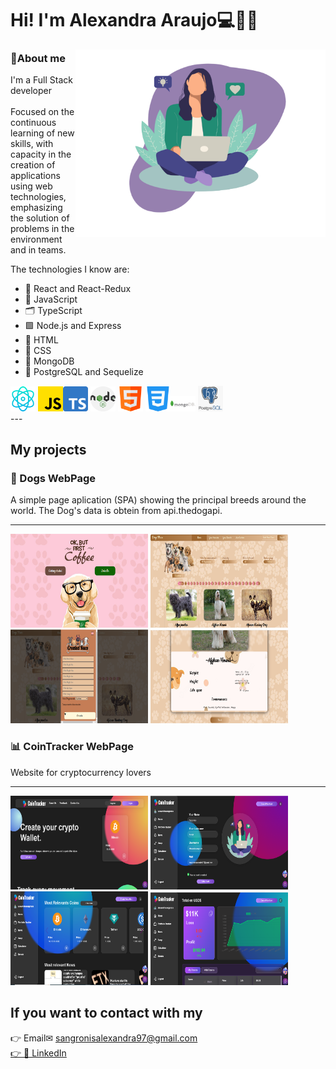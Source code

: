 
<h1>Hi! I'm Alexandra Araujo💻🙋🏻</h1>

<img src="./image-pc.png" min-width="400px" max-width="400px" width="400px" align="right" margin="0 0 50px 0" alt="Computador iuriCode">

<h3>💜About me</h3>
  <p align="left"> 
  I'm a Full Stack developer<br/><br/>
  Focused on the continuous learning of new skills, with capacity in the creation of applications using web technologies, emphasizing the solution of problems in the environment and in teams.
</p>
<p align="left"> 
The technologies I know are:
</p>
<ul align="left" > 
    <li>
💠 React and React-Redux
  </li> 
   <li>
🦾 JavaScript
  </li>
   <li>
🗂️ TypeScript
   </li>
   <li>
🟩 Node.js and Express
    </li>
 <li> 
🩻 HTML
  </li>
   <li>
💅 CSS
     </li>  
   <li>
🍃 MongoDB
     </li>
   <li>
🐘  PostgreSQL and Sequelize
     </li>
 </ul>
 <div>
<img src="./react.png" alt="react" width="40"/> <img src="./js.png" alt="javascript" width="40"/><img src="./typescript.png" alt="javascript" width="40"/> <img src="./nodejs.png" alt="node" width="40"/> <img src="./html.png" alt="html" width="40"/> <img src="./css-3.png" alt="css" width="40"/><img src="./MongoDB-Logo.png" alt="css" width="40"/> <img src="./postgreSQL.png" alt="css" width="40"/> 
  <div/>
---

## My projects

### 🐶 Dogs WebPage

A simple page aplication (SPA) showing the principal breeds around the world. The Dog's data is obtein from api.thedogapi.
  
  <hr></hr>
  <a href="https://github.com/AleSangronis/PI-DOGS" target="_blank"><img src="./dogs1.png" alt="react" width="220" height="150" /></a>
   <a href="https://github.com/AleSangronis/PI-DOGS" target="_blank"><img src="./dogs2.png" alt="react" width="220" height="150" /></a>
     <a href="https://github.com/AleSangronis/PI-DOGS" target="_blank"><img src="./dogs3.png" alt="react" width="220" height="150" /></a>
       <a href="https://github.com/AleSangronis/PI-DOGS" target="_blank"><img src="./dogs4.png" alt="react" width="220" height="150" /></a>
       
### 📊 CoinTracker WebPage 

Website for cryptocurrency lovers
<hr></hr>
  <a href="https://pf-03-cointracker.vercel.app/" target="_blank"><img src="./coinn.png" alt="react" width="220" height="150" /></a>
  <a href="https://pf-03-cointracker.vercel.app/" target="_blank"><img src="./coin.png" alt="react" width="220" height="150" /></a>
   <a href="https://pf-03-cointracker.vercel.app/" target="_blank"><img src="./coin1.png" alt="react" width="220" height="150" /></a>
     <a href="https://pf-03-cointracker.vercel.app/" target="_blank"><img src="./coin2.png" alt="react" width="220" height="150" /></a>
    
    
## If you want to contact with my
<a target="_blank">👉 Email✉ sangronisalexandra97@gmail.com</a>
<br/>
<a href="https://www.linkedin.com/in/alexandra-carolina-araujo-sangronis-4568a8154/" target="_blank">👉 💼 LinkedIn</a>
    
  
<!--
**AleSangronis/AleSangronis** is a ✨ _special_ ✨ repository because its `README.md` (this file) appears on your GitHub profile.

Here are some ideas to get you started:

- 🔭 I’m currently working on ...
- 🌱 I’m currently learning ...
- 👯 I’m looking to collaborate on ...
- 🤔 I’m looking for help with ...
- 💬 Ask me about ...
- 📫 How to reach me: ...
- 😄 Pronouns: ...
- ⚡ Fun fact: ...
-->
